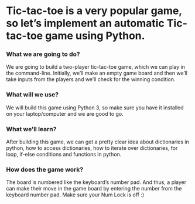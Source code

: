 # Tic-tac-toe is a very popular game, so let’s implement an automatic Tic-tac-toe game using Python.

### What we are going to do?

We are going to build a two-player tic-tac-toe game, which we can play in the command-line. Initially, we’ll make an empty game board 
and then we’ll take inputs from the players and we’ll check for the winning condition.

### What will we use?

We will build this game using Python 3, so make sure you have it installed on your laptop/computer and we are good to go.

### What we’ll learn?

After building this game, we can get a pretty clear idea about dictionaries in python, how to access dictionaries, 
how to iterate over dictionaries, for loop, if-else conditions and functions in python.

### How does the game work?

The board is numbered like the keyboard’s number pad. And thus, a player can make their move in the game board by entering the number from the keyboard number pad.
Make sure your Num Lock is off :)
